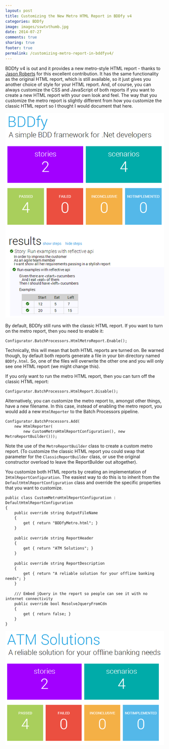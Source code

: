 ```yaml
---
layout: post
title: Customizing the New Metro HTML Report in BDDfy v4
categories: BDDfy
image: images/sswtvthumb.jpg
date: 2014-07-27
comments: true
sharing: true
footer: true
permalink: /customizing-metro-report-in-bddfyv4/
---
```


BDDfy v4 is out and it provides a new metro-style HTML report - thanks to [Jason Roberts](https://twitter.com/robertsjason) for this excellent contribution. It has the same functionality as the original HTML report, which is still available, so it just gives you another choice of style for your HTML report. And, of course, you can always customize the CSS and JavaScript of both reports if you want to create a new HTML report with your own look and feel. The way that you customize the metro report is slightly different from how you customize the classic HTML report so I thought I would document that here.
<!--excerpt-->

![BDDfy metro report](/images/bddfy-metro.png)

By default, BDDfy still runs with the classic HTML report. If you want to turn on the metro report, then you need to enable it:

	Configurator.BatchProcessors.HtmlMetroReport.Enable();

Technically, this will mean that both HTML reports are turned on. Be warned though, by default both reports generate a file in your bin directory named `BDDfy.html`. So, one of the files will overwrite the other one and you will only see one HTML report (we might change this). 

If you only want to run the metro HTML report, then you can turn off the classic HTML report:

	Configurator.BatchProcessors.HtmlReport.Disable();

Alternatively, you can customize the metro report to, amongst other things, have a new filename. In this case, instead of enabling the metro report, you would add a new `HtmlReporter` to the Batch Processors pipeline.

    Configurator.BatchProcessors.Add(
        new HtmlReporter(
            new CustomMetroHtmlReportConfiguration(), new MetroReportBuilder()));

Note the use of the `MetroReportBuilder` class to create a custom metro report. (To customize the classic HTML report you could swap that parameter for the `ClassicReportBuilder` class, or use the original constructor overload to leave the ReportBuilder out altogether).

You customize both HTML reports by creating an implementation of `IHtmlReportConfiguration`. The easiest way to do this is to inherit from the `DefaultHtmlReportConfiguration` class and override the specific properties that you want to customize. 

    public class CustomMetroHtmlReportConfiguration : DefaultHtmlReportConfiguration
    {
        public override string OutputFileName
        {
            get { return "BDDfyMetro.html"; }
        }

        public override string ReportHeader
        {
            get { return "ATM Solutions"; }
        }

        public override string ReportDescription
        {
            get { return "A reliable solution for your offline banking needs"; }
        }

        /// Embed jQuery in the report so people can see it with no internet connectivity
        public override bool ResolveJqueryFromCdn
        {
            get { return false; }
        }
    }

![BDDfy metro report](/images/bddfy-metro-custom.png)